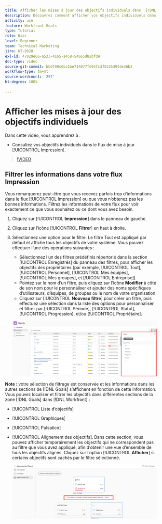 ```yaml
---
title: Afficher les mises à jour des objectifs individuels dans  [!DNL Workfront Goals]
description: Découvrez comment afficher vos objectifs individuels dans le flux de mise à jour [!UICONTROL Impression] dans [!DNL Goals].
activity: use
feature: Workfront Goals
type: Tutorial
role: User
level: Beginner
team: Technical Marketing
jira: KT-8928
exl-id: 47029e66-a533-4165-a458-54665d82bfd9
doc-type: video
source-git-commit: bbdf99c6bc1be714077fd94fc3f8325394de36b3
workflow-type: tm+mt
source-wordcount: '297'
ht-degree: 100%

---
```


# Afficher les mises à jour des objectifs individuels

Dans cette vidéo, vous apprendrez à :

* Consultez vos objectifs individuels dans le flux de mise à jour [!UICONTROL Impression].

>[!VIDEO](https://video.tv.adobe.com/v/3415928/?quality=12&learn=on&enablevpops=1&captions=fre_fr)

## Filtrer les informations dans votre flux Impression

Vous remarquerez peut-être que vous recevez parfois trop d’informations dans le flux [!UICONTROL Impression] ou que vous n’obtenez pas les bonnes informations. Filtrez les informations de votre flux pour voir exactement ce que vous souhaitez ou ce dont vous avez besoin.

1. Cliquez sur [!UICONTROL **Impression**] dans le panneau de gauche.
1. Cliquez sur l’icône [!UICONTROL **Filtrer**] en haut à droite.
1. Sélectionnez une option pour le filtre. Le filtre Tout est appliqué par défaut et affiche tous les objectifs de votre système. Vous pouvez effectuer l’une des opérations suivantes :

   * Sélectionnez l’un des filtres prédéfinis répertorié dans la section [!UICONTROL Enregistrés] du panneau des filtres, pour afficher les objectifs des propriétaires (par exemple, [!UICONTROL Tout], [!UICONTROL Personnel], [!UICONTROL Mes équipes], [!UICONTROL Mes groupes], et [!UICONTROL Entreprise]).
   * Pointez sur le nom d’un filtre, puis cliquez sur l’icône **Modifier** à côté de son nom pour le personnaliser et ajouter des noms spécifiques d’utilisateurs, d’équipes, de groupes ou le nom de votre organisation.
   * Cliquez sur [!UICONTROL **Nouveau filtre**] pour créer un filtre, puis effectuez une sélection dans la liste des options pour personnaliser et filtrer par [!UICONTROL Période], [!UICONTROL Statut], [!UICONTROL Progression], et/ou [!UICONTROL Propriétaire].

   ![Une image du panneau [!UICONTROL Filtres] dans [!DNL Workfront Goals]](assets/18-workfront-goals-pulse-stream.png)

**Note :** votre sélection de filtrage est conservée et les informations dans les autres sections de [!DNL Goals] s’affichent en fonction de cette information. Vous pouvez localiser et filtrer les objectifs dans différentes sections de la zone [!DNL Goals] dans [!DNL Workfront] :

* [!UICONTROL Liste d’objectifs]
* [!UICONTROL Graphiques]
* [!UICONTROL Pulsation]
* [!UICONTROL Alignement des objectifs]. Dans cette section, vous pouvez afficher temporairement les objectifs qui ne correspondent pas au filtre que vous avez appliqué, afin d’obtenir une vue d’ensemble de tous les objectifs alignés. Cliquez sur l’option [!UICONTROL **Afficher**] si certains objectifs sont cachés par le filtre sélectionné.

  ![](assets/19-workfront-goals-filter-show-it.png)
